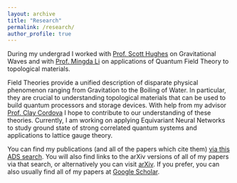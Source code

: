 ```yaml
---
layout: archive
title: "Research"
permalink: /research/
author_profile: true
---
```

During my undergrad I worked with [Prof. Scott Hughes](http://web.mit.edu/sahughes/www/) on Gravitational Waves and with [Prof. Mingda Li](http://qm.mit.edu/) on applications of Quantum Field Theory to topological materials.
 
Field Theories provide a unified description of disparate physical phenomenon ranging from Gravitation to the Boiling of Water. In particular, they are crucial to understanding topological materials that can be used to build quantum processors and storage devices. With help from my advisor [Prof. Clay Cordova](https://physics.uchicago.edu/people/profile/clay-cordova/) I hope to contribute to our understanding of these theories. Currently, I am working on applying Equivariant Neural Networks to study ground state of strong correlated quantum systems and applications to lattice gauge theory. 

You can find my publications (and all of the papers which cite them) [via this ADS search](https://ui.adsabs.harvard.edu/search/filter_author_facet_hier_fq_author=AND&filter_author_facet_hier_fq_author=author_facet_hier%3A%221%2FApte%2C%20A%2FApte%2C%20Anuj%22&fq=%7B!type%3Daqp%20v%3D%24fq_author%7D&fq_author=(author_facet_hier%3A%221%2FApte%2C%20A%2FApte%2C%20Anuj%22)&p_=0&q=author%3A%22Apte%2C%20Anuj%22&sort=date%20desc%2C%20bibcode%20desc). You will also find links to the arXiv versions of all of my papers via that search, or alternatively you can visit [arXiv](https://arxiv.org/search/?query=Apte%2C+Anuj&searchtype=author&abstracts=show&order=-announced_date_first&size=50). If you prefer, you can also usually find all of my papers at [Google Scholar](https://scholar.google.com/citations?hl=en&user=oX_oa18AAAAJ). 

<!--

{% include base_path %}

{% for post in site.publications reversed %}
  {% include archive-single.html %}
{% endfor %}
-->
